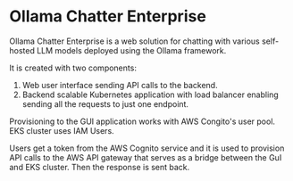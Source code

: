 # Ollama Chatter Enterprise

Ollama Chatter Enterprise is a web solution for chatting with various self-hosted LLM models deployed using the Ollama framework. 

It is created with two components:
1. Web user interface sending API calls to the backend.
2. Backend scalable Kubernetes application with load balancer enabling sending all the requests to just one endpoint. 

Provisioning to the GUI application works with AWS Congito's user pool. EKS cluster uses IAM Users. 

Users get a token from the AWS Cognito service and it is used to provision API calls to the AWS API gateway that serves as a bridge between the GuI and EKS cluster. Then the response is sent back. 